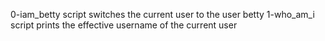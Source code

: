 0-iam_betty script switches the current user to the user betty
1-who_am_i script prints the effective username of the current user
